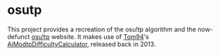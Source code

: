 # osutp

This project provides a recreation of the osu!tp algorithm and the now-defunct [osu!tp](https://web.archive.org/web/20131208212150/http://osutp.net/players) website. It makes use of [Tom94](https://github.com/Tom94)'s [AiModtpDifficultyCalculator](https://github.com/Tom94/AiModtpDifficultyCalculator), released back in 2013.
